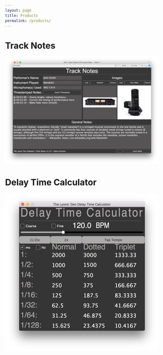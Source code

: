 ```yaml
---
layout: page
title: Products
permalink: /products/
---
```


# Track Notes

![](https://github.com/JosephTLyons/Track-Notes/blob/master/Images/Screenshot.png?raw=true)

# Delay Time Calculator

![](https://github.com/JosephTLyons/GUI-Delay-Time-Calculator/blob/master/Images/Screenshot.png?raw=true)
